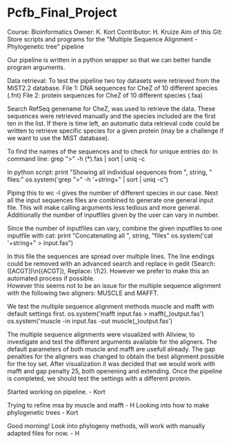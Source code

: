 # Pcfb_Final_Project
Course: Bioinformatics
Owner: K. Kort
Contributor: H. Kruize
Aim of this Git: Store scripts and programs for the "Multiple Sequence Alignment - Phylogenetic tree" pipeline

Our pipeline is written in a python wrapper so that we can better handle program arguments.

Data retrieval:
To test the pipeline two toy datasets were retrieved from the MiST2.2 database.
File 1: DNA sequences for CheZ of 10 different species (.fnt)
File 2: protein sequences for CheZ of 10 different species (.faa)

Search RefSeq genename for CheZ, was used to retrieve the data.
These sequences were retrieved manually and the species included are the first ten in the list. If there is time left, an automatic data retrieval code could be written to retrieve specific species for a given protein (may be a challenge if we want to use the MiST database).

To find the names of the sequences and to check for unique entries do:
In command line: 
grep ">" -h (\*).fas | sort | uniq -c

In python script:
print "Showing all individual sequences from ", string, " files:"
os.system('grep ">" -h '+string+" | sort | uniq -c")

Piping this to wc -l gives the number of different species in our case.
Next all the input sequences files are combined to generate one general input file. This will make calling arguments less tedious and more general. Additionally  the number of inputfiles given by the user can vary in number.


Since the number of inputfiles can vary, combine the given inputfiles to one inputfile with cat:
print "Concatenating all ", string, "files"
os.system('cat '+string+" > input.fas")

In this file the sequences are spread over multiple lines. The line endings could be removed with an advanced search and replace in gedit (Search: ([ACGT])\n({ACGT]), Replace: \1\2). However we prefer to make this an automated process if possible.  
However this seems not to be an issue for the multiple sequence alignment with the following two aligners: MUSCLE and MAFFT.

We test the multiple sequence alignment methods muscle and mafft with default settings first.
os.system('mafft input.fas > mafft(\_)output.fas')
os.system('muscle -in input.fas -out muscle(\_)output.fas')

The multiple sequence alignments were visualized with Aliview, to investigate and test the different arguments available for the aligners. The default parameters of both muscle and mafft are usefull already. The gap penalties for the aligners was changed to obtain the best alignment possible for the toy set. After visualization it was decided that we would work with mafft and gap penalty 25, both openening and extending. Once the pipeline is completed, we should test the settings with a different protein.

Started working on pipeline. - Kort

Trying to refine msa by muscle and mafft - H
Looking into how to make phylogenetic trees - Kort

Good morning! Look into phylogeny methods, will work with manually adapted files for now. - H
